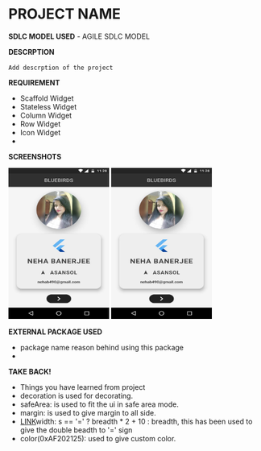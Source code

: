 # PROJECT NAME
**SDLC MODEL USED**
	- AGILE SDLC MODEL

**DESCRPTION**
	
	Add descrption of the project

**REQUIREMENT**

 - Scaffold Widget
 - Stateless Widget
 - Column Widget
 - Row Widget
 - Icon Widget
 - 
 **SCREENSHOTS**
 
 <img width="200"  height = "300" src="https://github.com/uditswaroopa/bluebirds/blob/master/screenshots/1.jpg"></img>
 <img width="200"  height = "300" src="https://github.com/uditswaroopa/bluebirds/blob/master/screenshots/1.jpg"></img>

**EXTERNAL PACKAGE USED**

 - package name
	reason behind using this package
 - 
**TAKE BACK!**

 - Things you have learned from project 
 - decoration is used for decorating.
 - safeArea: is used to fit the ui in safe area mode.
 - margin: is used to give margin to all side.
 - [LINK]("https://github.com/uditswaroopa/bluebirds/blob/ecd6c4b1257704154f13487297aa22b9f12187ad/lib/button.dart#L14")width: s == '=' ? breadth * 2 + 10 : breadth, this has been used to give the double beadth to '=' sign
 - color(0xAF202125): used to give custom color.
 
